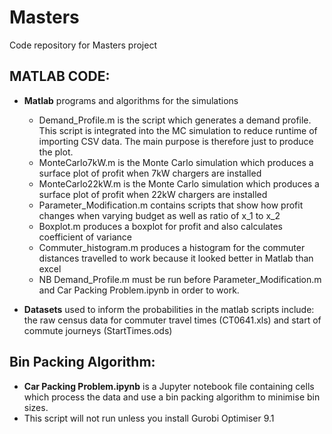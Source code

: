 # Masters
Code repository for Masters project

## MATLAB CODE:
  - **Matlab** programs and algorithms for the simulations
    - Demand_Profile.m is the script which generates a demand profile. This script is integrated into the MC simulation to reduce runtime of importing CSV data. The main purpose is therefore just to produce the plot.
    - MonteCarlo7kW.m is the Monte Carlo simulation which produces a surface plot of profit when 7kW chargers are installed
    - MonteCarlo22kW.m is the Monte Carlo simulation which produces a surface plot of profit when 22kW chargers are installed
    - Parameter_Modification.m contains scripts that show how profit changes when varying budget as well as ratio of x_1 to x_2
    - Boxplot.m produces a boxplot for profit and also calculates coefficient of variance
    - Commuter_histogram.m produces a histogram for the commuter distances travelled to work because it looked better in Matlab than excel
    - NB Demand_Profile.m must be run before Parameter_Modification.m and Car Packing Problem.ipynb in order to work.


- **Datasets** used to inform the probabilities in the matlab scripts include: the raw census data for commuter travel times (CT0641.xls) and start of commute journeys (StartTimes.ods)
    
 
## Bin Packing Algorithm:

- **Car Packing Problem.ipynb** is a Jupyter notebook file containing cells which process the data and use a bin packing algorithm to minimise bin sizes.
- This script will not run unless you install Gurobi Optimiser 9.1


